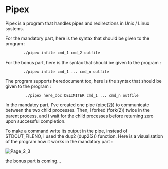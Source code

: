 # Pipex
Pipex is a program that handles pipes and redirections in Unix / Linux systems.

For the mandatory part, here is the syntax that should be given to the program : 
            
            ./pipex infile cmd_1 cmd_2 outfile
For the bonus part, here is the syntax that should be given to the program : 
            
            ./pipex infile cmd_1 ... cmd_n outfile
The program supports heredocument too, here is the syntax that should be given to the program :

             ./pipex here_doc DELIMITER cmd_1 ... cmd_n outfile
             
In the mandatoy part, I've created one pipe (pipe(2)) to communicate between the two child processes. Then, i forked (fork(2)) twice in the parent process, and i wait for the child processes before returning zero upon successful completion. 


To make a command write its output in the pipe, instead of STDOUT_FILENO, i used the dup2 (dup2(2)) function. 
Here is a visualisation of the program how it works in the mandatory part :

![Page_2_3](https://user-images.githubusercontent.com/115739322/226490616-32166bc2-e2c7-4d64-a587-e4fed3b45c85.png)

the bonus part is coming...
